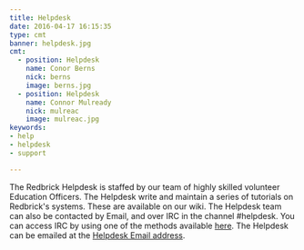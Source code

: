 ```yaml
---
title: Helpdesk
date: 2016-04-17 16:15:35
type: cmt
banner: helpdesk.jpg
cmt:
  - position: Helpdesk
    name: Conor Berns
    nick: berns
    image: berns.jpg
  - position: Helpdesk
    name: Connor Mulready
    nick: mulreac
    image: mulreac.jpg
keywords:
- help
- helpdesk
- support

---
```


The Redbrick Helpdesk is staffed by our team of highly skilled volunteer Education Officers.
The Helpdesk write and maintain a series of tutorials on Redbrick's systems. These are available on our wiki.
The Helpdesk team can also be contacted by Email, and over IRC in the channel #helpdesk. You can access IRC by using one of the methods available [here](https://redbrick.dcu.ie/help/tutorials/IntroToRedbrick/).
The Helpdesk can be emailed at the [Helpdesk Email address](mailto:helpdesk@redbrick.dcu.ie).
